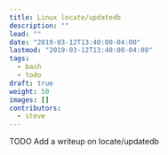 ```yaml
---
title: Linux locate/updatedb
description: ""
lead: ""
date: "2019-03-12T13:40:00-04:00"
lastmod: "2019-03-12T13:40:00-04:00"
tags:
  - bash
  - todo
draft: true
weight: 50
images: []
contributors:
  - steve
---
```


TODO Add a writeup on locate/updatedb
